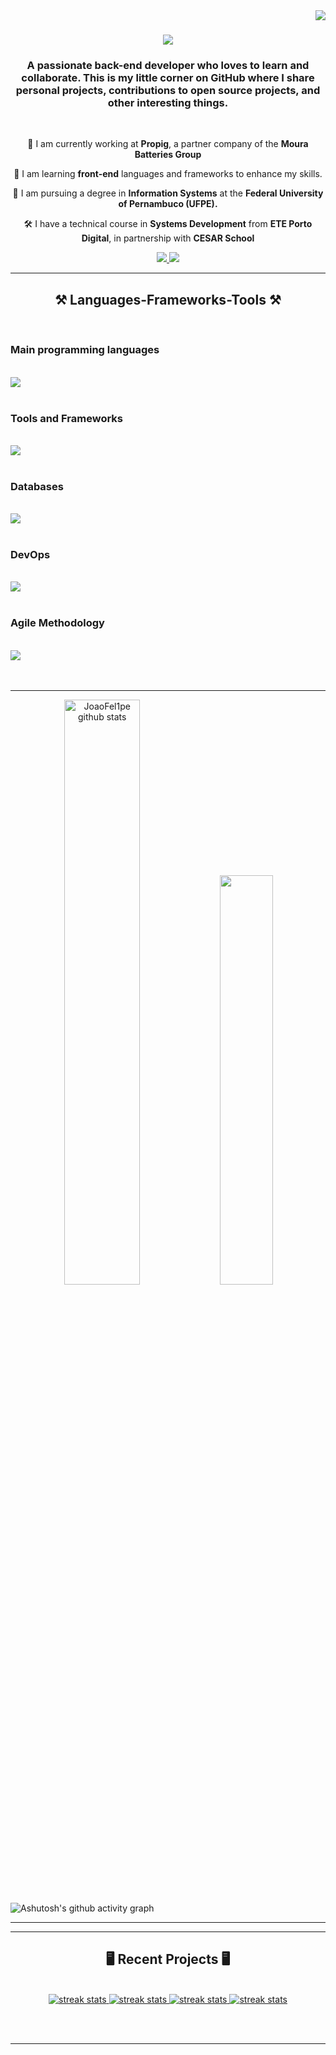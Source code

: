 <img align="right" src="https://visitor-badge.laobi.icu/badge?page_id=JoaoFel1pe.JoaoFel1pe&left_color=red) " />

<h1 align="center">
    <img src="https://readme-typing-svg.herokuapp.com?font=Righteous&size=35&duration=4000&pause=200&color=81F767&background=706DFF00&center=true&vCenter=true&random=false&width=435&lines=Hi!%F0%9F%91%8B;I'm+João+Felipe!" />
</h1>

<h3 align="center">A passionate back-end developer who loves to learn and collaborate. This is my little corner on GitHub where I share personal projects, contributions to open source projects, and other interesting things. </h3>

<br/>

<div align="center">
 
 🔭 I am currently working at **Propig**, a partner company of the **Moura Batteries Group**
 
 🌱 I am learning **front-end** languages and frameworks to enhance my skills.

 🏤 I am pursuing a degree in **Information Systems** at the **Federal University of Pernambuco (UFPE).**

 🛠️ I have a technical course in **Systems Development** from **ETE Porto Digital**, in partnership with **CESAR School** 
 



 </div>
 
<div align="center"> 
  <a href="mailto:joaofelipeb23@gmail.com">
    <img src="https://img.shields.io/badge/Gmail-333333?style=for-the-badge&logo=gmail&logoColor=red" />
  </a>
  <a href="www.linkedin.com/in/joão-felipe-barbosa-da-silva/" target="_blank">
    <img src="https://img.shields.io/badge/LinkedIn-0077B5?style=for-the-badge&logo=linkedin&logoColor=white" target="_blank" />
  </a>
</div>

 <hr/>
 
<h2 align="center">⚒️ Languages-Frameworks-Tools ⚒️</h2>
<br/>
<div>
  <h3>Main programming languages</h3><br>
  <img src="https://skillicons.dev/icons?i=golang,python,javascript," /><br><br>

  <h3>Tools and Frameworks</h3> <br>
  <img src="https://skillicons.dev/icons?i=fastapi,django,flask,selenium,express,nodejs,react,nextjs,postman" /><br><br>

  <h3>Databases</h3><br>
  <img src="https://skillicons.dev/icons?i=postgres,mongodb,mysql" /><br><br>
  
  <h3>DevOps</h3><br>
  <img src="https://skillicons.dev/icons?i=aws,docker" /><br><br>
 
  <h3>Agile Methodology</h3><br>
  <img src="https://skillicons.dev/icons?i=git,github,notion,bitbucket" /><br><br>
</div>
<br/>
<hr/>

<div align="center">  
<img width="49%" max-height="195px" src="https://github-readme-stats.vercel.app/api?username=JoaoFel1pe&show_icons=true&count_private=true&hide_border=true&theme=merko" alt="JoaoFel1pe github stats" />
  
<img width="41%" max-height="195px" src="https://github-readme-stats.vercel.app/api/top-langs/?username=JoaoFel1pe&layout=compact&hide_border=true&theme=merko&hide_progress=true" />
</div>
 

![Ashutosh's github activity graph](https://github-readme-activity-graph.vercel.app/graph?username=JoaoFel1pe&theme=merko&line=DAA520&point=FFD700&area=true&hide_border=true)
 
<hr size="10" width="100%" align="center" noshade>
<hr/>

<h2 align="center">🖥️ Recent Projects 🖥️</h2>
<br>

<div align=center justify=center>
  <a href="https://github.com/JoaoFel1pe/webhook-service">
    <img src="https://github-readme-stats.vercel.app/api/pin/?username=JoaoFel1pe&repo=webhook-service&theme=merko" alt="streak stats"/>
  </a>
  <a href="https://github.com/JoaoFel1pe/clima-go-api">
    <img src="https://github-readme-stats.vercel.app/api/pin/?username=JoaoFel1pe&repo=clima-go-api&theme=merko" alt="streak stats"/>
  </a>
  <a href="https://github.com/JoaoFel1pe/concurrency-project-golang">
    <img src="https://github-readme-stats.vercel.app/api/pin/?username=JoaoFel1pe&repo=concurrency-project-golang&theme=merko" alt="streak stats"/>
  </a>
  <a href="https://github.com/JoaoFel1pe/projeto_contabilidade_cin">
    <img src="https://github-readme-stats.vercel.app/api/pin/?username=JoaoFel1pe&repo=projeto_contabilidade_cin&theme=merko" alt="streak stats"/>
  </a>
  <br/>
</div>

<br/><br/>

<hr/>

<br/>


<br/>
